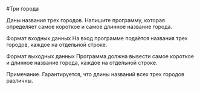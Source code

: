 #Три города

Даны названия трех городов. Напишите программу, которая определяет самое короткое и самое длинное название города.

Формат входных данных
На вход программе подаётся названия трех городов, каждое на отдельной строке.

Формат выходных данных
Программа должна вывести самое короткое и длинное название города, каждое на отдельной строке.

Примечание. Гарантируется, что длины названий всех трех городов различны.